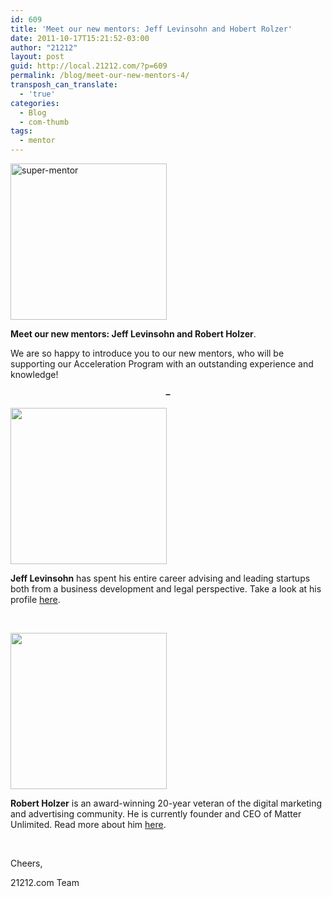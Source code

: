 ```yaml
---
id: 609
title: 'Meet our new mentors: Jeff Levinsohn and Hobert Rolzer'
date: 2011-10-17T15:21:52-03:00
author: "21212"
layout: post
guid: http://local.21212.com/?p=609
permalink: /blog/meet-our-new-mentors-4/
transposh_can_translate:
  - 'true'
categories:
  - Blog
  - com-thumb
tags:
  - mentor
---
```

<img class="aligncenter size-full wp-image-311" src="http://local.21212.com/wp-content/uploads/2011/07/super-mentor.png" alt="super-mentor" width="250" height="250" srcset="http://localhost:8080/wp-content/uploads/2011/07/super-mentor.png 250w, http://localhost:8080/wp-content/uploads/2011/07/super-mentor-150x150.png 150w" sizes="(max-width: 250px) 100vw, 250px" />

**Meet our new mentors: Jeff Levinsohn and Robert Holzer**.

We are so happy to introduce you to our new mentors, who will be supporting our Acceleration Program with an outstanding experience and knowledge!

<!--more ..are you curious? Meet them now!-->

<p style="text-align: center">
  <strong>&#8211;</strong>
</p>

<img class="aligncenter size-full wp-image-612" src="http://local.21212.com/wp-content/uploads/2011/08/jeff-photo2-e1314144573486.jpg" alt="" width="250" height="250" srcset="http://localhost:8080/wp-content/uploads/2011/08/jeff-photo2-e1314144573486.jpg 250w, http://localhost:8080/wp-content/uploads/2011/08/jeff-photo2-e1314144573486-150x150.jpg 150w" sizes="(max-width: 250px) 100vw, 250px" />

**Jeff Levinsohn** has spent his entire career advising and leading startups both from a business development and legal perspective. Take a look at his profile <a title="Jeff Levinsohn" href="http://local.21212.com/team/jeff-levinsohn/" target="_blank">here</a>.

&nbsp;

<img class="aligncenter size-full wp-image-688" src="http://local.21212.com/wp-content/uploads/2011/09/RH-Head-Shot-e1317076327176.jpg" alt="" width="250" height="250" srcset="http://localhost:8080/wp-content/uploads/2011/09/RH-Head-Shot-e1317076327176.jpg 250w, http://localhost:8080/wp-content/uploads/2011/09/RH-Head-Shot-e1317076327176-150x150.jpg 150w" sizes="(max-width: 250px) 100vw, 250px" />

**Robert Holzer** is an award-winning 20-year veteran of the digital marketing and advertising community. He is currently founder and CEO of Matter Unlimited. Read more about him <a title="Robert Holzer" href="http://local.21212.com/team/robert-holzer/" target="_blank">here</a>.

&nbsp;

Cheers,

21212.com Team
